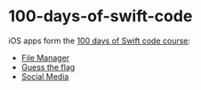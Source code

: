 # 100-days-of-swift-code

iOS apps form the [100 days of Swift code course](https://www.hackingwithswift.com/100):

- [File Manager](/FileManager)
- [Guess the flag](/GuessTheFlag)
- [Social Media](/SocialMedia)
